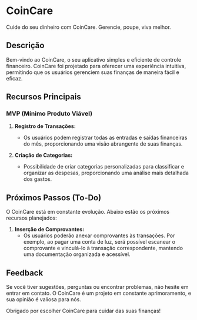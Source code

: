 # CoinCare

Cuide do seu dinheiro com CoinCare. Gerencie, poupe, viva melhor.

## Descrição

Bem-vindo ao CoinCare, o seu aplicativo simples e eficiente de controle financeiro. CoinCare foi projetado para oferecer uma experiência intuitiva, permitindo que os usuários gerenciem suas finanças de maneira fácil e eficaz.

## Recursos Principais

### MVP (Mínimo Produto Viável)

1. **Registro de Transações:**
   - Os usuários podem registrar todas as entradas e saídas financeiras do mês, proporcionando uma visão abrangente de suas finanças.

2. **Criação de Categorias:**
   - Possibilidade de criar categorias personalizadas para classificar e organizar as despesas, proporcionando uma análise mais detalhada dos gastos.

## Próximos Passos (To-Do)

O CoinCare está em constante evolução. Abaixo estão os próximos recursos planejados:

1. **Inserção de Comprovantes:**
   - Os usuários poderão anexar comprovantes às transações. Por exemplo, ao pagar uma conta de luz, será possível escanear o comprovante e vinculá-lo à transação correspondente, mantendo uma documentação organizada e acessível.

## Feedback

Se você tiver sugestões, perguntas ou encontrar problemas, não hesite em entrar em contato. O CoinCare é um projeto em constante aprimoramento, e sua opinião é valiosa para nós.

Obrigado por escolher CoinCare para cuidar das suas finanças!